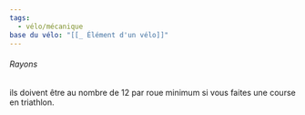 ```yaml
---
tags:
  - vélo/mécanique
base du vélo: "[[_ Élément d'un vélo]]"
---
```



###### Rayons
ils doivent être au nombre de 12 par roue minimum si vous faites une course en triathlon.